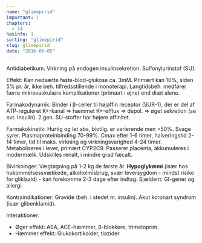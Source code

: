 ```yaml
---
name: "glimepirid"
important: 1
chapters:  
  - 34
hasinfo: 1
sorting: "glimepirid"
slug: glimepirid
date: "2016-06-05"
---
```


Antidiabetikum. Virkning på endogen insulinsekretion. Sulfonylurinstof (SU).

Effekt: Kan nedsætte faste-blod-glukose ca. 3mM. Primært kan 10%, siden 5% pr. år, ikke beh. tilfredsstillende i monoterapi. Langtidsbeh. medfører færre mikrovaskulære komplikationer (primært i øjne) end diæt alene.

Farmakodynamik: Binder i β-celler til højaffin receptor (SUR-1), der er del af ATP-reguleret K+-kanal => hæmmet K+-efflux => depol. => øget sekretion (se evt. Insulin). 2.gen. SU-stoffer har højere affinitet.

Farmakokinetik: Hurtig og let abs, biotilg. er varierende men >50%. Svage syrer. Plasmaproteinbinding 70-99%. Cmax efter 1-6 timer, halveringstid 2-14 timer, tid til maks. virkning og virkningsvarighed 4-24 timer. Metaboliseres i lever, primært CYP2C9. Passerer placenta, akkumuleres i modermælk. Udskilles renalt, i mindre grad fæcalt.

Bivirkninger: Vægtøgning på 1-2 kg de første år. <b>Hypoglykæmi</b> (især hos hukommelsessvækkede, alkoholmisbrug, svær leversygdom - mindst risiko for gliklazid) - kan forekomme 2-3 dage efter indtag. Sjældent: GI-gener og allergi.

Kontraindikationer: Gravide (beh. i stedet m. insulin). Akut koronart syndrom (især glibenklamid).

Interaktioner: <ul><li>Øger effekt: ASA, ACE-hæmmer, β-blokkere, trimetoprim.</li><li>Hæmmer effekt: Glukokortikoider, tiazider</li></ul>
